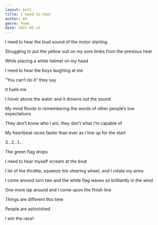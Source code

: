 ```yaml
---
layout: post
title: I need to hear
author: KH
genre: Poem
date: 2021-05-14
---
```


I need to hear the loud sound of the motor starting  

Struggling to put the yellow suit on my sore limbs from the previous heat  

While placing a white helmet on my head  

I need to hear the boys laughing at me  

“You can’t do it” they say  

It fuels me  

I hover above the water and it drowns out the sound   

My mind floods in remembering the words of other people’s low expectations  

They don’t know who I am, they don’t what I’m capable of  

My heartbeat races faster than ever as I line up for the start  

3…2…1…  

The green flag drops  

I need to hear myself scream at the boat  

I let of the throttle, squeeze the steering wheel, and I rotate my arms   

I come around turn two and the white flag waves so brilliantly in the wind  

One more lap around and I come upon the finish line  

Things are different this time  

People are astonished  

I win the race!  
